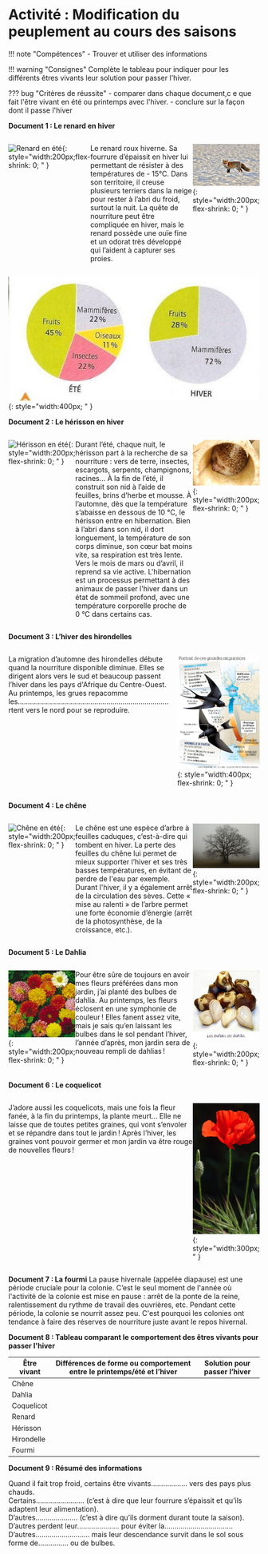 # Activité : Modification du peuplement au cours des saisons

!!! note "Compétences"
    - Trouver et utiliser des informations

!!! warning "Consignes"
    Complète le tableau pour indiquer pour les différents êtres vivants leur solution pour passer l'hiver.
   
   
??? bug "Critères de réussite"
    - comparer dans chaque document,c e que fait l'être vivant en été ou printemps avec l'hiver.
    - conclure sur la façon dont il passe l'hiver


**Document 1 : Le renard en hiver**


<div markdown style="display: flex; flex-direction: row;  ">

![Renard en été](Pictures/photoRenardEte.png){: style="width:200px;flex-shrink: 0; " }

Le renard roux hiverne. Sa fourrure d’épaissit en hiver lui permettant de résister à des températures de - 15°C. Dans son territoire, il creuse plusieurs terriers dans la neige pour rester à l’abri du froid, surtout la nuit. La quête de nourriture peut être compliquée en hiver, mais le renard possède une ouïe fine et un odorat très développé qui l’aident à capturer ses proies.

![Renard en hiver](Pictures/photoRenardHiver.png){: style="width:200px; flex-shrink: 0; " }
</div>

![Graphique de l’alimentation du renard au cours des saisons](Pictures/graphAlimentationRenard.png){: style="width:400px;  " }


**Document 2 : Le hérisson en hiver**


<div markdown style="display: flex; flex-direction: row; ">

![Hérisson en été](Pictures/photoHerissonEte.png){: style="width:200px; flex-shrink: 0;  " }

Durant l’été, chaque nuit, le hérisson part à la recherche de sa nourriture : vers de terre, insectes, escargots, serpents, champignons, racines… À la fin de l’été, il construit son nid à l’aide de feuilles, brins d’herbe et mousse.
À l’automne, dès que la température s’abaisse en dessous de 10 °C, le hérisson entre en hibernation. Bien à l’abri dans son nid, il dort longuement, la température de son corps diminue, son cœur bat moins vite, sa respiration est très lente.
Vers le mois de mars ou d’avril, il reprend sa vie active.
L'hibernation est un processus permettant à des animaux de passer l'hiver dans un état de sommeil profond, avec une température corporelle proche de 0 °C dans certains cas.
 
![Hérisson en hiver](Pictures/photoHerissonHiver.png){: style="width:200px; flex-shrink: 0;  " }


</div>

**Document 3 : L’hiver des hirondelles** 

<div markdown style="display: flex; flex-direction: row; ">

La migration d’automne des hirondelles débute quand la nourriture disponible diminue. Elles se dirigent alors vers le sud et beaucoup passent l’hiver dans les pays d'Afrique du Centre-Ouest. 
Au printemps, les grues repacomme les…………………………………………………………………rtent vers le nord pour se reproduire.

![Carte de migration des hirondelles](Pictures/carteMigratoionHirondelle1.png){: style="width:400px; flex-shrink: 0;  " }

</div>

**Document 4 : Le chêne**


<div markdown style="display: flex; flex-direction: row; ">

![Chêne en été](Pictures/photoCheneEte.png){: style="width:200px; flex-shrink: 0; " }

Le chêne est une espèce d’arbre à feuilles caduques, c’est-à-dire qui tombent en hiver. La perte des feuilles du chêne lui permet de mieux supporter l’hiver et ses très basses températures, en évitant de perdre de l'eau par exemple. Durant l'hiver, il y a également arrêt de la circulation des sèves. Cette « mise au ralenti » de l’arbre permet une forte économie d’énergie (arrêt de la photosynthèse, de la croissance, etc.).

 ![Chêne en hiver](Pictures/photoCheneHiver.png){: style="width:200px; flex-shrink: 0; " }

</div>

**Document 5 : Le Dahlia**

<div markdown style="display: flex; flex-direction: row; ">

![Dahlia en été](Pictures/photoDahliaEte.png){: style="width:200px; flex-shrink: 0; " }

Pour être sûre de toujours en avoir mes fleurs préférées dans mon jardin, j’ai planté des bulbes de dahlia. Au printemps, les fleurs éclosent en une symphonie de couleur ! Elles fanent assez vite, mais je sais qu’en laissant les bulbes dans le sol pendant l’hiver, l’année d’après, mon jardin sera de nouveau rempli de dahlias !

![Dahlia en hiver](Pictures/photoDahliaHiver.png){: style="width:200px; flex-shrink: 0; " }

</div>


**Document 6 : Le coquelicot**

<div markdown style="display: flex; flex-direction: row; ">

J’adore aussi les coquelicots, mais une fois la fleur fanée, à la fin du printemps, la plante meurt… Elle ne laisse que de toutes petites graines, qui vont s’envoler et se répandre dans tout le jardin ! Après l’hiver, les graines vont pouvoir germer et mon jardin va être rouge de nouvelles fleurs ! 


![Coquelicot](Pictures/photoCoquelicot.png){: style="width:300px; " }

</div>



**Document 7 : La fourmi**
La pause hivernale (appelée diapause) est une période cruciale pour la colonie. C’est le seul moment de l'année où l'activité de la colonie est mise en pause : arrêt de la ponte de la reine, ralentissement du rythme de travail des ouvrières, etc. Pendant cette période, la colonie se nourrit assez peu. C'est pourquoi les colonies ont tendance à faire des réserves de nourriture juste avant le repos hivernal.
 

**Document 8 : Tableau comparant le comportement des êtres vivants pour passer l'hiver**

| Être vivant | Différences de forme ou comportement entre le printemps/été et l’hiver | Solution pour passer l’hiver |
|----|----|----|
| Chêne | | |
| Dahlia  | | |
| Coquelicot  | | |
| Renard  | | |
| Hérisson  | | |
| Hirondelle  | | |
| Fourmi  | | |


**Document 9 : Résumé des informations**

Quand il fait trop froid, certains être vivants……………… vers des pays plus chauds.  
Certains………...………… (c’est à dire que leur fourrure s’épaissit et qu’ils adaptent leur alimentation).  
D’autres………………… (c’est à dire qu’ils dorment durant toute la saison).  
D’autres perdent leur………………… pour éviter la…………………………….  
D’autres……………………… mais leur descendance survit dans le sol sous forme de…………… ou de bulbes.